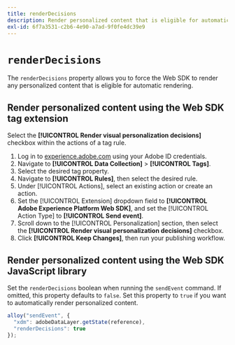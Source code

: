 ```yaml
---
title: renderDecisions
description: Render personalized content that is eligible for automatic rendering.
exl-id: 6f7a3531-c2b6-4e90-a7ad-9f0fe4dc39e9
---
```

# `renderDecisions`

The `renderDecisions` property allows you to force the Web SDK to render any personalized content that is eligible for automatic rendering.

## Render personalized content using the Web SDK tag extension

Select the **[!UICONTROL Render visual personalization decisions]** checkbox within the actions of a tag rule.

1. Log in to [experience.adobe.com](https://experience.adobe.com) using your Adobe ID credentials.
1. Navigate to **[!UICONTROL Data Collection]** > **[!UICONTROL Tags]**.
1. Select the desired tag property.
1. Navigate to **[!UICONTROL Rules]**, then select the desired rule.
1. Under [!UICONTROL Actions], select an existing action or create an action.
1. Set the [!UICONTROL Extension] dropdown field to **[!UICONTROL Adobe Experience Platform Web SDK]**, and set the [!UICONTROL Action Type] to **[!UICONTROL Send event]**.
1. Scroll down to the [!UICONTROL Personalization] section, then select the **[!UICONTROL Render visual personalization decisions]** checkbox.
1. Click **[!UICONTROL Keep Changes]**, then run your publishing workflow.

## Render personalized content using the Web SDK JavaScript library

Set the `renderDecisions` boolean when running the `sendEvent` command. If omitted, this property defaults to `false`. Set this property to `true` if you want to automatically render personalized content.

```js
alloy("sendEvent", {
  "xdm": adobeDataLayer.getState(reference),
  "renderDecisions": true
});
```

